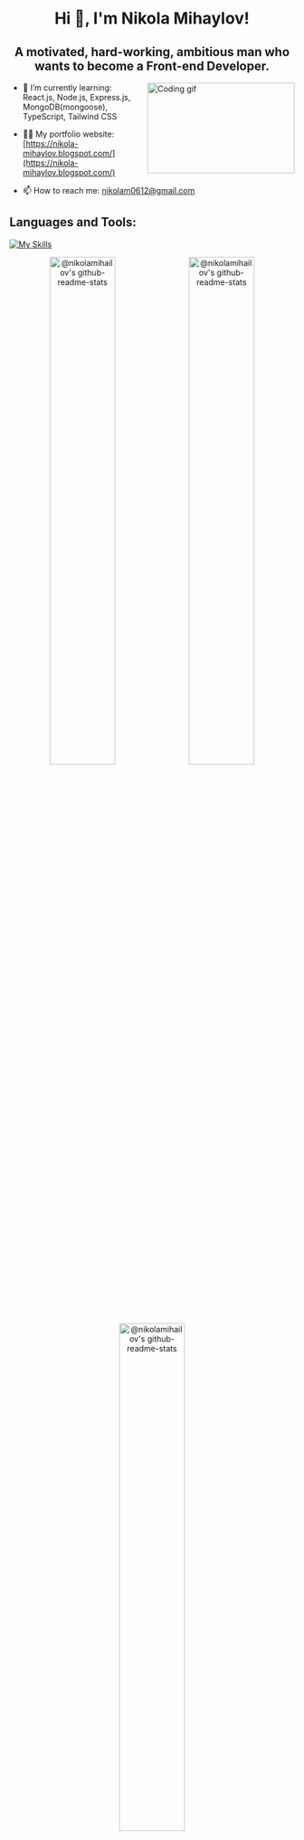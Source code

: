 
<h1 align="center">Hi 👋, I'm Nikola Mihaylov!</h1>
<h2 align="center">A motivated, hard-working, ambitious man who wants to become a Front-end Developer.</h2>
<img align="right" alt="Coding gif" width="260" height="160"  src="https://globaleducation.s3.ap-south-1.amazonaws.com/globaledu/gif/front-end-development.gif">

- 🌱 I’m currently learning: React.js, Node.js, Express.js, MongoDB(mongoose), TypeScript, Tailwind CSS 

- 👨‍💻 My portfolio website:  [https://nikola-mihaylov.blogspot.com/](https://nikola-mihaylov.blogspot.com/)

- 📫 How to reach me:  nikolam0612@gmail.com

<h2 align="left">Languages and Tools:</h2>

[![My Skills](https://skillicons.dev/icons?i=js,react,html,css,nodejs,expressjs,mongodb,php,wordpress,vscode,java,mysql,eclipse)](https://skillicons.dev)

<p align="center">
<a href="https://github.com/nikolamihailov?tab=repositories"><img align="center" width="48%" src="https://github-readme-streak-stats.herokuapp.com?user=nikolamihailov&theme=gotham&hide_border=true&date_format=M%20j%5B%2C%20Y%5D" alt="@nikolamihailov's github-readme-stats" /></a>
<a href="https://github.com/nikolamihailov?tab=repositories"><img align="center" width="48%" src="https://github-readme-stats-one-bice.vercel.app/api?username=nikolamihailov&theme=gotham&show_icons=true&count_private=true&hide_border=true&role=OWNER,ORGANIZATION_MEMBER,COLLABORATOR"  alt="@nikolamihailov's github-readme-stats"/></a>
</p>
<p align="center">
<a href="https://github.com/nikolamihailov?tab=repositories"><img align="center" width="48%" src="https://github-readme-stats.vercel.app/api/top-langs/?username=nikolamihailov&layout=compact&theme=gotham&hide_border=true" alt="@nikolamihailov's github-readme-stats"/></a>
</p>








